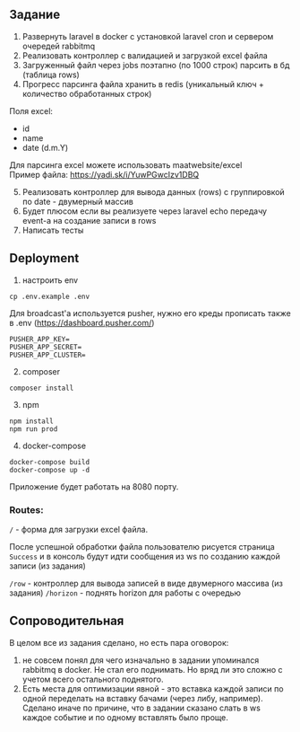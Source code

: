 ## Задание
1. Развернуть laravel в docker с установкой laravel cron и сервером очередей rabbitmq
2. Реализовать контроллер с валидацией и загрузкой excel файла
3. Загруженный файл через jobs поэтапно (по 1000 строк) парсить в бд (таблица rows)
4. Прогресс парсинга файла хранить в redis (уникальный ключ + количество обработанных строк)

Поля excel:
- id
- name
- date (d.m.Y)

Для парсинга excel можете использовать maatwebsite/excel  
Пример файла: https://yadi.sk/i/YuwPGwcIzv1DBQ

5. Реализовать контроллер для вывода данных (rows) с группировкой по date - двумерный массив
6. Будет плюсом если вы реализуете через laravel echo передачу event-а на создание записи в rows
7. Написать тесты

## Deployment
1. настроить env
```
cp .env.example .env
```
Для broadcast'a используется pusher, нужно его креды прописать также в .env (https://dashboard.pusher.com/)
```
PUSHER_APP_KEY=
PUSHER_APP_SECRET=
PUSHER_APP_CLUSTER=
```

2. composer

```
composer install
```

3. npm

```
npm install
npm run prod
``` 
4. docker-compose
```
docker-compose build
docker-compose up -d
```

Приложение будет работать на 8080 порту. 

### Routes:
`/` - форма для загрузки excel файла.

После успешной обработки файла пользователю рисуется страница `Success`
и в консоль будут идти сообщения из ws по созданию каждой записи (из задания)

`/row` - контроллер для вывода записей в виде двумерного массива (из задания)
`/horizon` - поднять horizon для работы с очередью

## Сопроводительная
В целом все из задания сделано, но есть пара оговорок: 
1. не совсем понял для чего изначально в задании упоминался rabbitmq в docker. Не стал его поднимать.
Но вряд ли это сложно с учетом всего остального поднятого.  
2. Есть места для оптимизации явной - это вставка каждой записи по одной переделать на вставку бачами (через либу, например).
Сделано иначе по причине, что в задании сказано слать в ws каждое событие и по одному вставлять было проще. 
